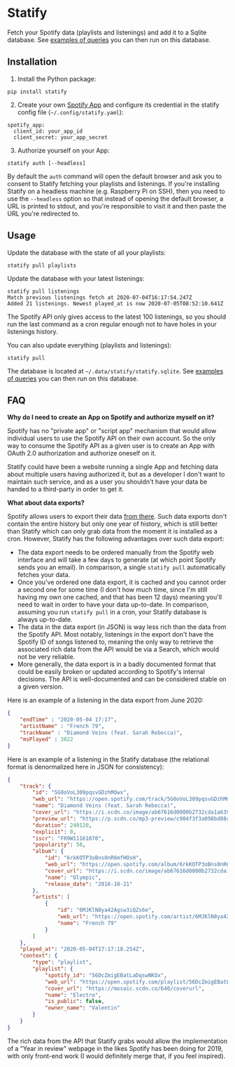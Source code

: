Statify
=======

Fetch your Spotify data (playlists and listenings) and add it to a Sqlite database. See [examples of queries](https://github.com/foobuzz/statify/blob/master/queries.sql) you can then run on this database.


## Installation

 1. Install the Python package:

```
pip install statify
```

 2. Create your own [Spotify App](https://developer.spotify.com/dashboard/applications) and configure its credential in the statify config file (`~/.config/statify.yaml`):

```
spotify_app:
  client_id: your_app_id
  client_secret: your_app_secret
```

 3. Authorize yourself on your App:

```
statify auth [--headless]
```

By default the `auth` command will open the default browser and ask you to consent to Statify fetching your playlists and listenings. If you're installing Statify on a headless machine (e.g. Raspberry Pi on SSH), then you need to use the `--headless` option so that instead of opening the default browser, a URL is printed to stdout, and you're responsible to visit it and then paste the URL you're redirected to.


## Usage

Update the database with the state of all your playlists:

	statify pull playlists

Update the database with your latest listenings:

	statify pull listenings
	Match previous listenings fetch at 2020-07-04T16:17:54.247Z
	Added 21 listenings. Newest played_at is now 2020-07-05T08:52:10.641Z

The Spotify API only gives access to the latest 100 listenings, so you should run the last command as a cron regular enough not to have holes in your listenings history.

You can also update everything (playlists and listenings):

	statify pull

The database is located at `~/.data/statify/statify.sqlite`. See [examples of queries](https://github.com/foobuzz/statify/blob/master/queries.sql) you can then run on this database.


## FAQ

**Why do I need to create an App on Spotify and authorize myself on it?**

Spotify has no "private app" or "script app" mechanism that would allow individual users to use the Spotify API on their own account. So the only way to consume the Spotify API as a given user is to create an App with OAuth 2.0 authorization and authorize oneself on it.

Statify could have been a website running a single App and fetching data about multiple users having authorized it, but as a developer I don't want to maintain such service, and as a user you shouldn't have your data be handed to a third-party in order to get it.


**What about data exports?**

Spotify allows users to export their data [from there](https://www.spotify.com/ca-en/account/privacy/). Such data exports don't contain the entire history but only one year of history, which is still better than Statify which can only grab data from the moment it is installed as a cron. However, Statify has the following advantages over such data export:

 - The data export needs to be ordered manually from the Spotify web interface and will take a few days to generate (at which point Spotify sends you an email). In comparison, a single `statify pull` automatically fetches your data.
 - Once you've ordered one data export, it is cached and you cannot order a second one for some time (I don't how much time, since I'm still having my own one cached, and that has been 12 days) meaning you'll need to wait in order to have your data up-to-date. In comparison, assuming you run `statify pull` in a cron, your Statify database is always up-to-date.
 - The data in the data export (in JSON) is way less rich than the data from the Spotify API. Most notably, listenings in the export don't have the Spotify ID of songs listened to, meaning the only way to retrieve the associated rich data from the API would be via a Search, which would not be very reliable.
 - More generally, the data export is in a badly documented format that could be easily broken or updated according to Spotify's internal decisions. The API is well-documented and can be considered stable on a given version.

Here is an example of a listening in the data export from June 2020:

```json
{
	"endTime" : "2020-05-04 17:17",
	"artistName" : "French 79",
	"trackName" : "Diamond Veins (feat. Sarah Rebecca)",
	"msPlayed" : 3822
}
```

Here is an example of a listening in the Statify database (the relational format is denormalized here in JSON for consistency):

```json
{
	"track": {
		"id": "5G0oVoL309pqsvGDzhMOwx",
		"web_url": "https://open.spotify.com/track/5G0oVoL309pqsvGDzhMOwx",
		"name": "Diamond Veins (feat. Sarah Rebecca)",
		"cover_url": "https://i.scdn.co/image/ab67616d0000b2732cda1a639cd6e26ccfc0773b",
		"preview_url": "https://p.scdn.co/mp3-preview/c904f3f3a098bd88cb3359c0c3605dcf0f5b3225",
		"duration": 240120,
		"explicit": 0,
		"iscr": "FR9W11161070",
		"popularity": 58,
		"album": {
			"id": "6rkKOTP3oBns0nR6mfHOsH",
			"web_url": "https://open.spotify.com/album/6rkKOTP3oBns0nR6mfHOsH",
			"cover_url": "https://i.scdn.co/image/ab67616d0000b2732cda1a639cd6e26ccfc0773b",
			"name": "Olympic",
			"release_date": "2016-10-21"
		},
		"artists": [
			{
				"id": "6MJKlN8ya42Agsw3iQZs6e",
				"web_url": "https://open.spotify.com/artist/6MJKlN8ya42Agsw3iQZs6e",
				"name": "French 79"
			}
		]
	},
	"played_at": "2020-05-04T17:17:18.254Z",
	"context": {
		"type": "playlist",
		"playlist": {
			"spotify_id": "56DcZmigEBatLaDqswNKOx",
			"web_url": "https://open.spotify.com/playlist/56DcZmigEBatLaDqswNKOx",
			"cover_url": "https://mosaic.scdn.co/640/coverurl",
			"name": "Electro",
			"is_public": false,
			"owner_name": "Valentin"
		}
	}
}
```

The rich data from the API that Statify grabs would allow the implementation of a "Year in review" webpage in the likes Spotify has been doing for 2019, with only front-end work (I would definitely merge that, if you feel inspired).
